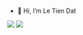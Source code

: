 - 👋 Hi, I’m Le Tien Dat
<img src="https://github-readme-stats.vercel.app/api?username=LeTienDat02&theme=transparent&border_color=c8c8cf" />
<img src="https://github-readme-stats.vercel.app/api/top-langs/?username=anuraghazra&layout=compact" />
<!---
LeTienDat02/LeTienDat02 is a ✨ special ✨ repository because its `README.md` (this file) appears on your GitHub profile.
You can click the Preview link to take a look at your changes.
--->

